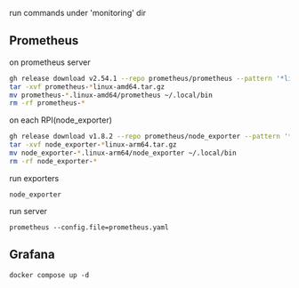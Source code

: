 run commands under 'monitoring' dir

## Prometheus

on prometheus server

```sh
gh release download v2.54.1 --repo prometheus/prometheus --pattern '*linux-amd64*'
tar -xvf prometheus-*linux-amd64.tar.gz
mv prometheus-*.linux-amd64/prometheus ~/.local/bin
rm -rf prometheus-*
```

on each RPI(node_exporter)

```sh
gh release download v1.8.2 --repo prometheus/node_exporter --pattern '*linux-arm64*'
tar -xvf node_exporter-*linux-arm64.tar.gz
mv node_exporter-*.linux-arm64/node_exporter ~/.local/bin
rm -rf node_exporter-*
```

run exporters
```
node_exporter
```

run server
```
prometheus --config.file=prometheus.yaml
```

## Grafana

```
docker compose up -d
```

